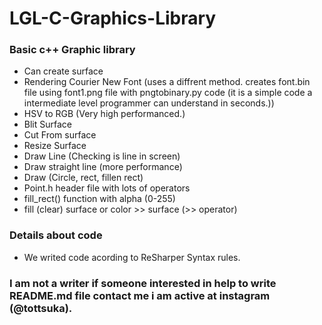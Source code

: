 # LGL-C-Graphics-Library

### Basic c++ Graphic library
* Can create surface
* Rendering Courier New Font (uses a diffrent method. creates font.bin file using font1.png file with pngtobinary.py code (it is a simple code a intermediate level programmer can understand in seconds.))
* HSV to RGB (Very high performanced.)
* Blit Surface
* Cut From surface
* Resize Surface
* Draw Line (Checking is line in screen)
* Draw straight line (more performance)
* Draw (Circle, rect, fillen rect)
* Point.h header file with lots of operators
* fill_rect() function with alpha (0-255)
* fill (clear) surface or color >> surface (>> operator)

### Details about code
* We writed code acording to ReSharper Syntax rules.

### I am not a writer if someone interested in help to write README.md file contact me i am active at instagram (@tottsuka).
